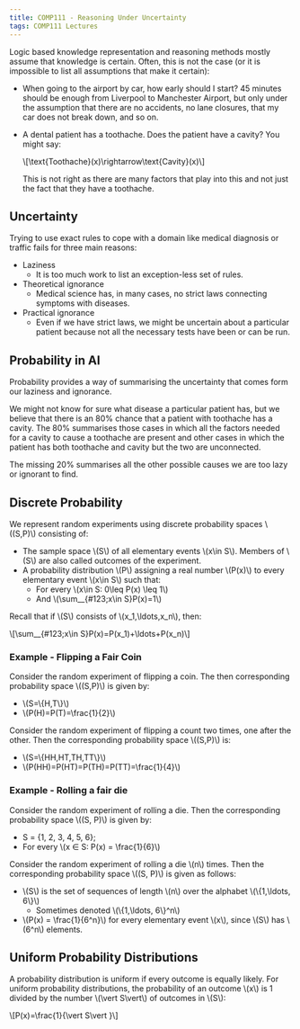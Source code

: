```yaml
---
title: COMP111 - Reasoning Under Uncertainty
tags: COMP111 Lectures
---
```

Logic based knowledge representation and reasoning methods mostly assume that knowledge is certain. Often, this is not the case (or it is impossible to list all assumptions that make it certain):

* When going to the airport by car, how early should I start? 45 minutes should be enough from Liverpool to Manchester Airport, but only under the assumption that there are no accidents, no lane closures, that my car does not break down, and so on.
* A dental patient has a toothache. Does the patient have a cavity? You might say:

	&#92;[\text{Toothache}(x)\rightarrow\text{Cavity}(x)&#92;]

	This is not right as there are many factors that play into this and not just the fact that they have a toothache.
	
## Uncertainty
Trying to use exact rules to cope with a domain like medical diagnosis or traffic fails for three main reasons:

* Laziness
	* It is too much work to list an exception-less set of rules.
* Theoretical ignorance
	* Medical science has, in many cases, no strict laws connecting symptoms with diseases.
* Practical ignorance
	* Even if we have strict laws, we might be uncertain about a particular patient because not all the necessary tests have been or can be run.
	
## Probability in AI

Probability provides a way of summarising the uncertainty that comes form our laziness and ignorance.

We might not know for sure what disease a particular patient has, but we believe that there is an 80% chance that a patient with toothache has a cavity. The 80% summarises those cases in which all the factors needed for a cavity to cause a toothache are present and other cases in which the patient has both toothache and cavity but the two are unconnected.

The missing 20% summarises all the other possible causes we are too lazy or ignorant to find.

## Discrete Probability
We represent random experiments using discrete probability spaces &#92;((S,P)&#92;) consisting of:

* The sample space &#92;(S&#92;) of all elementary events &#92;(x\in S&#92;). Members of &#92;(S&#92;) are also called outcomes of the experiment.
* A probability distribution &#92;(P&#92;) assigning a real number &#92;(P(x)&#92;) to every elementary event &#92;(x\in S&#92;) such that:
	* For every &#92;(x\in S: 0\leq P(x) \leq 1&#92;)
	* And &#92;(\sum&#95;_{#123;x\in S}P(x)=1&#92;)
	
Recall that if &#92;(S&#92;) consists of &#92;(x_1,\ldots,x_n&#92;), then:

&#92;[\sum&#95;_{#123;x\in S}P(x)=P(x_1)+\ldots+P(x_n)&#92;]

### Example - Flipping a Fair Coin
Consider the random experiment of flipping a coin. The then corresponding probability space &#92;((S,P)&#92;) is given by:

* &#92;(S=&#92;{H,T&#92;}&#92;)
* &#92;(P(H)=P(T)=\frac{1}{2}&#92;)

Consider the random experiment of flipping a count two times, one after the other. Then the corresponding probability space &#92;((S,P)&#92;) is:

* &#92;(S=&#92;{HH,HT,TH,TT&#92;}&#92;)
* &#92;(P(HH)=P(HT)=P(TH)=P(TT)=\frac{1}{4}&#92;)

### Example - Rolling a fair die
Consider the random experiment of rolling a die. Then the corresponding probability space &#92;((S, P)&#92;) is given by:

* S = {1, 2, 3, 4, 5, 6};
* For every &#92;(x ∈ S: P(x) = \frac{1}{6}&#92;)

Consider the random experiment of rolling a die &#92;(n&#92;) times. Then the corresponding probability space &#92;((S, P)&#92;) is given as follows:

* &#92;(S&#92;) is the set of sequences of length &#92;(n&#92;) over the alphabet &#92;(&#92;{1,\ldots, 6&#92;}&#92;)
	* Sometimes denoted &#92;(&#92;{1,\ldots, 6&#92;}^n&#92;)
* &#92;(P(x) = \frac{1}{6^n}&#92;) for every elementary event &#92;(x&#92;), since &#92;(S&#92;) has &#92;(6^n&#92;) elements.

## Uniform Probability Distributions
A probability distribution is uniform if every outcome is equally likely. For uniform probability distributions, the probability of an outcome &#92;(x&#92;) is 1 divided by the number &#92;(\vert S\vert&#92;) of outcomes in &#92;(S&#92;):

&#92;[P(x)=\frac{1}{\vert S\vert }&#92;]
